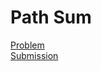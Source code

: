 # Path Sum
[Problem](https://leetcode.com/problems/path-sum/description)  
[Submission](../../../results/PathSumSubmission.png)